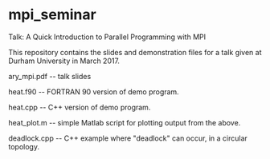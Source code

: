 # mpi_seminar
Talk: A Quick Introduction to Parallel Programming with MPI

This repository contains the slides and demonstration files for a talk given at Durham University in March 2017.

ary_mpi.pdf -- talk slides

heat.f90 -- FORTRAN 90 version of demo program.

heat.cpp -- C++ version of demo program.

heat_plot.m -- simple Matlab script for plotting output from the above.

deadlock.cpp -- C++ example where "deadlock" can occur, in a circular topology.
